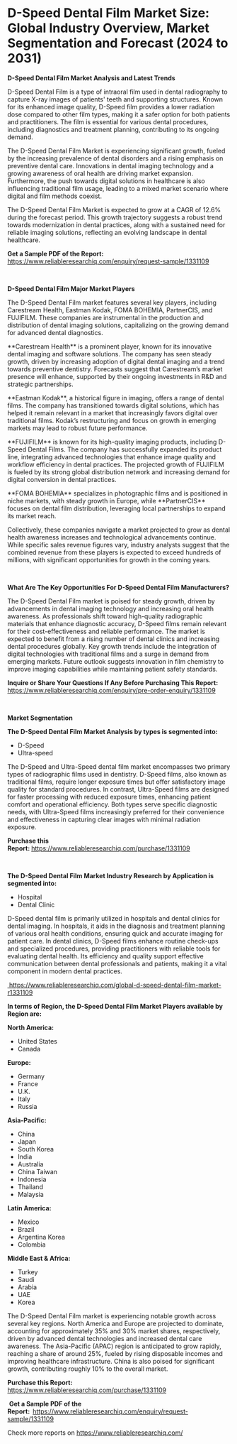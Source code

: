 <p><h1>D-Speed Dental Film Market Size: Global Industry Overview, Market Segmentation and Forecast (2024 to 2031)</h1></p><p><strong>D-Speed Dental Film Market Analysis and Latest Trends</strong></p>
<p><p>D-Speed Dental Film is a type of intraoral film used in dental radiography to capture X-ray images of patients' teeth and supporting structures. Known for its enhanced image quality, D-Speed film provides a lower radiation dose compared to other film types, making it a safer option for both patients and practitioners. The film is essential for various dental procedures, including diagnostics and treatment planning, contributing to its ongoing demand.</p><p>The D-Speed Dental Film Market is experiencing significant growth, fueled by the increasing prevalence of dental disorders and a rising emphasis on preventive dental care. Innovations in dental imaging technology and a growing awareness of oral health are driving market expansion. Furthermore, the push towards digital solutions in healthcare is also influencing traditional film usage, leading to a mixed market scenario where digital and film methods coexist.</p><p>The D-Speed Dental Film Market is expected to grow at a CAGR of 12.6% during the forecast period. This growth trajectory suggests a robust trend towards modernization in dental practices, along with a sustained need for reliable imaging solutions, reflecting an evolving landscape in dental healthcare.</p></p>
<p><strong>Get a Sample PDF of the Report:&nbsp;</strong> <a href="https://www.reliableresearchiq.com/enquiry/request-sample/1331109?utm_campaign=1088&utm_medium=2&utm_source=Github&utm_content=ia&utm_term=31122024&utm_id=d-speed-dental-film">https://www.reliableresearchiq.com/enquiry/request-sample/1331109</a></p>
<p>&nbsp;</p>
<p><strong>D-Speed Dental Film Major Market Players</strong></p>
<p><p>The D-Speed Dental Film market features several key players, including Carestream Health, Eastman Kodak, FOMA BOHEMIA, PartnerCIS, and FUJIFILM. These companies are instrumental in the production and distribution of dental imaging solutions, capitalizing on the growing demand for advanced dental diagnostics.</p><p>**Carestream Health** is a prominent player, known for its innovative dental imaging and software solutions. The company has seen steady growth, driven by increasing adoption of digital dental imaging and a trend towards preventive dentistry. Forecasts suggest that Carestream’s market presence will enhance, supported by their ongoing investments in R&D and strategic partnerships.</p><p>**Eastman Kodak**, a historical figure in imaging, offers a range of dental films. The company has transitioned towards digital solutions, which has helped it remain relevant in a market that increasingly favors digital over traditional films. Kodak’s restructuring and focus on growth in emerging markets may lead to robust future performance.</p><p>**FUJIFILM** is known for its high-quality imaging products, including D-Speed Dental Films. The company has successfully expanded its product line, integrating advanced technologies that enhance image quality and workflow efficiency in dental practices. The projected growth of FUJIFILM is fueled by its strong global distribution network and increasing demand for digital conversion in dental practices.</p><p>**FOMA BOHEMIA** specializes in photographic films and is positioned in niche markets, with steady growth in Europe, while **PartnerCIS** focuses on dental film distribution, leveraging local partnerships to expand its market reach.</p><p>Collectively, these companies navigate a market projected to grow as dental health awareness increases and technological advancements continue. While specific sales revenue figures vary, industry analysts suggest that the combined revenue from these players is expected to exceed hundreds of millions, with significant opportunities for growth in the coming years.</p></p>
<p>&nbsp;</p>
<p><strong>What Are The Key Opportunities For D-Speed Dental Film Manufacturers?</strong></p>
<p><p>The D-Speed Dental Film market is poised for steady growth, driven by advancements in dental imaging technology and increasing oral health awareness. As professionals shift toward high-quality radiographic materials that enhance diagnostic accuracy, D-Speed films remain relevant for their cost-effectiveness and reliable performance. The market is expected to benefit from a rising number of dental clinics and increasing dental procedures globally. Key growth trends include the integration of digital technologies with traditional films and a surge in demand from emerging markets. Future outlook suggests innovation in film chemistry to improve imaging capabilities while maintaining patient safety standards.</p></p>
<p><strong>Inquire or Share Your Questions If Any Before Purchasing This Report:</strong> <a href="https://www.reliableresearchiq.com/enquiry/pre-order-enquiry/1331109?utm_campaign=1088&utm_medium=2&utm_source=Github&utm_content=ia&utm_term=31122024&utm_id=d-speed-dental-film">https://www.reliableresearchiq.com/enquiry/pre-order-enquiry/1331109</a></p>
<p>&nbsp;</p>
<p><strong>Market Segmentation</strong></p>
<p><strong>The D-Speed Dental Film Market Analysis by types is segmented into:</strong></p>
<p><ul><li>D-Speed</li><li>Ultra-speed</li></ul></p>
<p><p>The D-Speed and Ultra-Speed dental film market encompasses two primary types of radiographic films used in dentistry. D-Speed films, also known as traditional films, require longer exposure times but offer satisfactory image quality for standard procedures. In contrast, Ultra-Speed films are designed for faster processing with reduced exposure times, enhancing patient comfort and operational efficiency. Both types serve specific diagnostic needs, with Ultra-Speed films increasingly preferred for their convenience and effectiveness in capturing clear images with minimal radiation exposure.</p></p>
<p><strong>Purchase this Report:&nbsp;</strong><a href="https://www.reliableresearchiq.com/purchase/1331109?utm_campaign=1088&utm_medium=2&utm_source=Github&utm_content=ia&utm_term=31122024&utm_id=d-speed-dental-film">https://www.reliableresearchiq.com/purchase/1331109</a></p>
<p>&nbsp;</p>
<p><strong>The D-Speed Dental Film Market Industry Research by Application is segmented into:</strong></p>
<p><ul><li>Hospital</li><li>Dental Clinic</li></ul></p>
<p><p>D-Speed dental film is primarily utilized in hospitals and dental clinics for dental imaging. In hospitals, it aids in the diagnosis and treatment planning of various oral health conditions, ensuring quick and accurate imaging for patient care. In dental clinics, D-Speed films enhance routine check-ups and specialized procedures, providing practitioners with reliable tools for evaluating dental health. Its efficiency and quality support effective communication between dental professionals and patients, making it a vital component in modern dental practices.</p></p>
<p><a href="https://www.reliableresearchiq.com/global-d-speed-dental-film-market-r1331109?utm_campaign=1088&utm_medium=2&utm_source=Github&utm_content=ia&utm_term=31122024&utm_id=d-speed-dental-film">&nbsp;https://www.reliableresearchiq.com/global-d-speed-dental-film-market-r1331109</a></p>
<p><strong>In terms of Region, the D-Speed Dental Film Market Players available by Region are:</strong></p>
<p>
    <p> <strong> North America: </strong>
        <ul>
            <li>United States</li>
            <li>Canada</li>
        </ul>
        </p> 
    <p> <strong> Europe: </strong>
        <ul>
            <li>Germany</li>
            <li>France</li>
            <li>U.K.</li>
            <li>Italy</li>
            <li>Russia</li>
        </ul>
        </p> 
    <p> <strong> Asia-Pacific: </strong>
        <ul>
            <li>China</li>
            <li>Japan</li>
            <li>South Korea</li>
            <li>India</li>
            <li>Australia</li>
            <li>China Taiwan</li>
            <li>Indonesia</li>
            <li>Thailand</li>
            <li>Malaysia</li>
        </ul>
        </p> 
    <p> <strong> Latin America: </strong>
        <ul>
            <li>Mexico</li>
            <li>Brazil</li>
            <li>Argentina Korea</li>
            <li>Colombia</li>
        </ul>
        </p> 
    <p> <strong> Middle East & Africa: </strong>
        <ul>
            <li>Turkey</li>
            <li>Saudi</li>
            <li>Arabia</li>
            <li>UAE</li>
            <li>Korea</li>
        </ul>
    </p>
    </p>
<p><p>The D-Speed Dental Film market is experiencing notable growth across several key regions. North America and Europe are projected to dominate, accounting for approximately 35% and 30% market shares, respectively, driven by advanced dental technologies and increased dental care awareness. The Asia-Pacific (APAC) region is anticipated to grow rapidly, reaching a share of around 25%, fueled by rising disposable incomes and improving healthcare infrastructure. China is also poised for significant growth, contributing roughly 10% to the overall market.</p></p>
<p><strong>Purchase this Report: </strong><a href="https://www.reliableresearchiq.com/purchase/1331109?utm_campaign=1088&utm_medium=2&utm_source=Github&utm_content=ia&utm_term=31122024&utm_id=d-speed-dental-film">https://www.reliableresearchiq.com/purchase/1331109</a></p>
<p>&nbsp;<strong>Get a Sample PDF of the Report:&nbsp;&nbsp;</strong><a href="https://www.reliableresearchiq.com/enquiry/request-sample/1331109?utm_campaign=1088&utm_medium=2&utm_source=Github&utm_content=ia&utm_term=31122024&utm_id=d-speed-dental-film">https://www.reliableresearchiq.com/enquiry/request-sample/1331109</a></p>
<p><strong></strong></p>
<p>Check more reports on <a href="https://www.reliableresearchiq.com/?utm_campaign=1088&utm_medium=2&utm_source=Github&utm_content=ia&utm_term=31122024&utm_id=d-speed-dental-film">https://www.reliableresearchiq.com/</a></p>